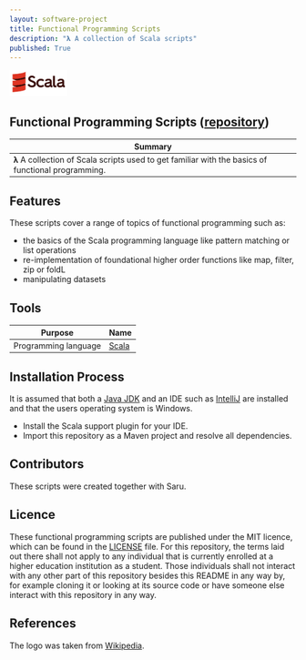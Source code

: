 ```yaml
---
layout: software-project
title: Functional Programming Scripts
description: "𝛌 A collection of Scala scripts"
published: True
---
```


<img src= "/assets/software-projects/functional-programming-scripts/scala_logo.png" alt="Scala Logo" width="20%">

## Functional Programming Scripts ([repository](https://github.com/johanneshagspiel/functional-programming-scripts))

| Summary  |
| -------------------------------------------------- |
| 𝛌 A collection of Scala scripts used to get familiar with the basics of functional programming. |

## Features

These scripts cover a range of topics of functional programming such as:

- the basics of the Scala programming language like pattern matching or list operations
- re-implementation of foundational higher order functions like map, filter, zip or foldL
- manipulating datasets

## Tools

| Purpose              | Name                             |
|----------------------|----------------------------------|
| Programming language | [Scala](https://scala-lang.org/) |

## Installation Process

It is assumed that both a [Java JDK](https://openjdk.org/) and an IDE such as [IntelliJ](https://www.jetbrains.com/idea/) are installed and that the users operating system is Windows.

- Install the Scala support plugin for your IDE.
- Import this repository as a Maven project and resolve all dependencies.

## Contributors

These scripts were created together with Saru.

## Licence

These functional programming scripts are published under the MIT licence, which can be found in the [LICENSE](LICENSE) file. For this repository, the terms laid out there shall not apply to any individual that is currently enrolled at a higher education institution as a student. Those individuals shall not interact with any other part of this repository besides this README in any way by, for example cloning it or looking at its source code or have someone else interact with this repository in any way.

## References

The logo was taken from [Wikipedia](https://de.wikipedia.org/wiki/Scala_(Programmiersprache)#/media/Datei:Scala-full-color.svg). 
